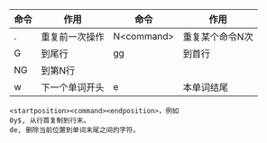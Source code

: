 命令 | 作用 | 命令 | 作用
--- | --- | --- | ---
. | 重复前一次操作 | N\<command\> | 重复某个命令N次
G | 到尾行 | gg | 到首行
NG | 到第N行 | 
w | 下一个单词开头 | e | 本单词结尾

    <startposition><command><endposition>，例如
    0y$, 从行首复制到行末。
    de, 删除当前位置到单词末尾之间的字符。